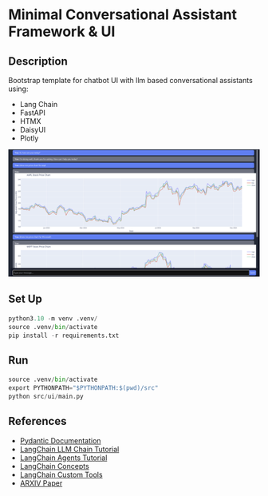 # Minimal Conversational Assistant Framework & UI

## Description

Bootstrap template for chatbot UI with llm based conversational assistants using:

- Lang Chain
- FastAPI
- HTMX
- DaisyUI
- Plotly

![Description of the Image](images/chat.png)


## Set Up

```python
python3.10 -m venv .venv/   
source .venv/bin/activate
pip install -r requirements.txt
```

## Run

```python
source .venv/bin/activate
export PYTHONPATH="$PYTHONPATH:$(pwd)/src"
python src/ui/main.py
```

## References

- [Pydantic Documentation](https://docs.pydantic.dev/latest/)
- [LangChain LLM Chain Tutorial](https://python.langchain.com/docs/tutorials/llm_chain/)
- [LangChain Agents Tutorial](https://python.langchain.com/docs/tutorials/agents/)
- [LangChain Concepts](https://python.langchain.com/docs/concepts/)
- [LangChain Custom Tools](https://python.langchain.com/v0.1/docs/modules/tools/custom_tools/#subclass-basetool)
- [ARXIV Paper](https://arxiv.org/pdf/2411.05285)
